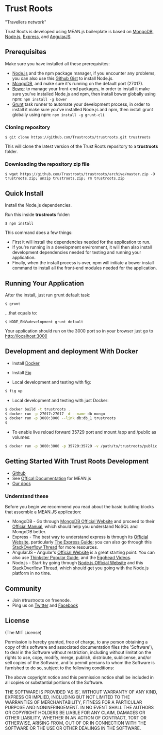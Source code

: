 # Trust Roots
"Travellers network"

Trust Roots is developed using MEAN.js boilerplate is based on [MongoDB](http://www.mongodb.org/), [Node.js](http://www.nodejs.org/), [Express](http://expressjs.com/), and [AngularJS](http://angularjs.org/).

## Prerequisites
Make sure you have installed all these prerequisites:
* [Node.js](http://www.nodejs.org/download/) and the npm package manager, if you encounter any problems, you can also use this [Github Gist](https://gist.github.com/isaacs/579814) to install Node.js.
* [MongoDB](http://www.mongodb.org/downloads), and make sure it's running on the default port (27017).
* [Bower](http://bower.io/) to manage your front-end packages, in order to install it make sure you've installed Node.js and npm, then install bower globally using npm: `npm install -g bower`
* [Grunt](http://gruntjs.com/) task runner to automate your development process, in order to install it make sure you've installed Node.js and npm, then install grunt globally using npm: `npm install -g grunt-cli`

### Cloning repository
```
$ git clone https://github.com/Trustroots/trustroots.git trustroots
```
This will clone the latest version of the Trust Roots repository to a **trustroots** folder.

### Downloading the repository zip file
```
$ wget https://github.com/Trustroots/trustroots/archive/master.zip -O trustroots.zip; unzip trustroots.zip; rm trustroots.zip
```

## Quick Install
Install the Node.js dependencies.

Run this inside **trustroots** folder:
```
$ npm install
```

This command does a few things:
* First it will install the dependencies needed for the application to run.
* If you're running in a development environment, it will then also install development dependencies needed for testing and running your application.
* Finally, when the install process is over, npm will initiate a bower install command to install all the front-end modules needed for the application.

## Running Your Application
After the install, just run grunt default task:

```
$ grunt
```

...that equals to:
```
$ NODE_ENV=development grunt default
```

Your application should run on the 3000 port so in your browser just go to [http://localhost:3000](http://localhost:3000)


## Development and deployment With Docker

* Install [Docker](http://www.docker.com/)
* Install [Fig](https://github.com/orchardup/fig)

* Local development and testing with fig:
```bash
$ fig up
```

* Local development and testing with just Docker:
```bash
$ docker build -t trustroots .
$ docker run -p 27017:27017 -d --name db mongo
$ docker run -p 3000:3000 --link db:db_1 trustroots
$
```

* To enable live reload forward 35729 port and mount /app and /public as volumes:
```bash
$ docker run -p 3000:3000 -p 35729:35729 -v /path/to/trustroots/public:/home/trustroots/public -v /path/to/trustroots/app:/home/trustroots/app --link db:db_1 trustroots
```

## Getting Started With Trust Roots Development
* [Github](https://github.com/Trustroots/)
* See [Offical Documentation](http://meanjs.org/docs.html) for MEAN.js
* [Our docs](documentation/README.md)

### Understand these
Before you begin we recommend you read about the basic building blocks that assemble a MEAN.JS application:
* MongoDB - Go through [MongoDB Official Website](http://mongodb.org/) and proceed to their [Official Manual](http://docs.mongodb.org/manual/), which should help you understand NoSQL and MongoDB better.
* Express - The best way to understand express is through its [Official Website](http://expressjs.com/), particularly [The Express Guide](http://expressjs.com/guide.html); you can also go through this [StackOverflow Thread](http://stackoverflow.com/questions/8144214/learning-express-for-node-js) for more resources.
* AngularJS - Angular's [Official Website](http://angularjs.org/) is a great starting point. You can also use [Thinkster Popular Guide](http://www.thinkster.io/), and the [Egghead Videos](https://egghead.io/).
* Node.js - Start by going through [Node.js Official Website](http://nodejs.org/) and this [StackOverflow Thread](http://stackoverflow.com/questions/2353818/how-do-i-get-started-with-node-js), which should get you going with the Node.js platform in no time.



## Community
* Join #trustroots on freenode.
* Ping us on [Twitter](http://twitter.com/trustroots) and [Facebook](http://facebook.com/trustroots)

## License
(The MIT License)

Permission is hereby granted, free of charge, to any person obtaining
a copy of this software and associated documentation files (the
'Software'), to deal in the Software without restriction, including
without limitation the rights to use, copy, modify, merge, publish,
distribute, sublicense, and/or sell copies of the Software, and to
permit persons to whom the Software is furnished to do so, subject to
the following conditions:

The above copyright notice and this permission notice shall be
included in all copies or substantial portions of the Software.

THE SOFTWARE IS PROVIDED 'AS IS', WITHOUT WARRANTY OF ANY KIND,
EXPRESS OR IMPLIED, INCLUDING BUT NOT LIMITED TO THE WARRANTIES OF
MERCHANTABILITY, FITNESS FOR A PARTICULAR PURPOSE AND NONINFRINGEMENT.
IN NO EVENT SHALL THE AUTHORS OR COPYRIGHT HOLDERS BE LIABLE FOR ANY
CLAIM, DAMAGES OR OTHER LIABILITY, WHETHER IN AN ACTION OF CONTRACT,
TORT OR OTHERWISE, ARISING FROM, OUT OF OR IN CONNECTION WITH THE
SOFTWARE OR THE USE OR OTHER DEALINGS IN THE SOFTWARE.
